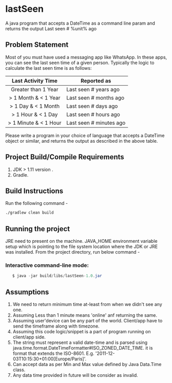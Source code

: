 # lastSeen
A java program that accepts a DateTime as a command line param and returns the output Last seen # %unit% ago

## Problem Statement
Most of you must have used a messaging app like WhatsApp. In these apps, you can see the last seen time of a given person. Typically the logic to calculate the last seen time is as follows:

 |   Last Activity Time  | Reported as             |
 |:---------------------:|-------------------------|
 |  Greater than 1 Year  | Last seen # years ago   |
 | > 1 Month & < 1 Year  | Last seen # months ago  |
 |  > 1 Day & < 1 Month  | Last seen # days ago    |
 | > 1 Hour & < 1 Day    | Last seen # hours ago   |
 | > 1 Minute & < 1 Hour | Last seen # minutes ago |

 Please write a program in your choice of language that accepts a DateTime object or similar, and returns the output as described in the above table.
 
 ## Project Build/Compile Requirements
 
 1. JDK > 1.11 version .
 2. Gradle.
 
 ## Build Instructions
 
 Run the following command -
 ```sh
 ./gradlew clean build
 ```
 
 ## Running the project
 
 JRE need to present on the machine.
 JAVA_HOME environment variable setup which is pointing to the file system location where the JDK or JRE was installed.
 From the project directory, run below command - 
 
 ### Interactive command-line mode: 
 ```java
    $ java -jar build/libs/lastSeen-1.0.jar
 ```

 ## Assumptions
 1.  We need to return minimum time at-least from when we didn't see any one.
 2.  Assuming Less than 1 minute means 'online' anf returning the same.
 3. Assuming user'device can be any part of the world. Client/app have to send the timeframe along with timezone. 
 4. Assuming this code logic/snippet is a part of program running on client/app side.  
 5. The string must represent a valid date-time and is parsed using java.time.format.DateTimeFormatter#ISO_ZONED_DATE_TIME. it is format that extends the ISO-8601. E.g. '2011-12-03T10:15:30+01:00[Europe/Paris]'.
 6. Can accept data as per Min and Max value defined by Java Data.Time class.
 7. Any data time provided in future will be consider as invalid. 

